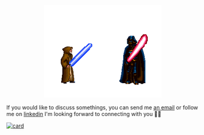  
<p align="center">
  <img alt="starwars" src="./starwar.gif"  >
</p>


If you would like to discuss somethings, you can send me [an email](mailto:gustavohenriquedoespirito@gmail.com) or follow me on [linkedin](https://www.linkedin.com/in/gustavo-henrique-do-espirito-santo) I'm looking forward to connecting with you 👋🏻

[![card](https://github-readme-stats.vercel.app/api?username=iuricode&theme=default)](https://github.com/iuricode/)

